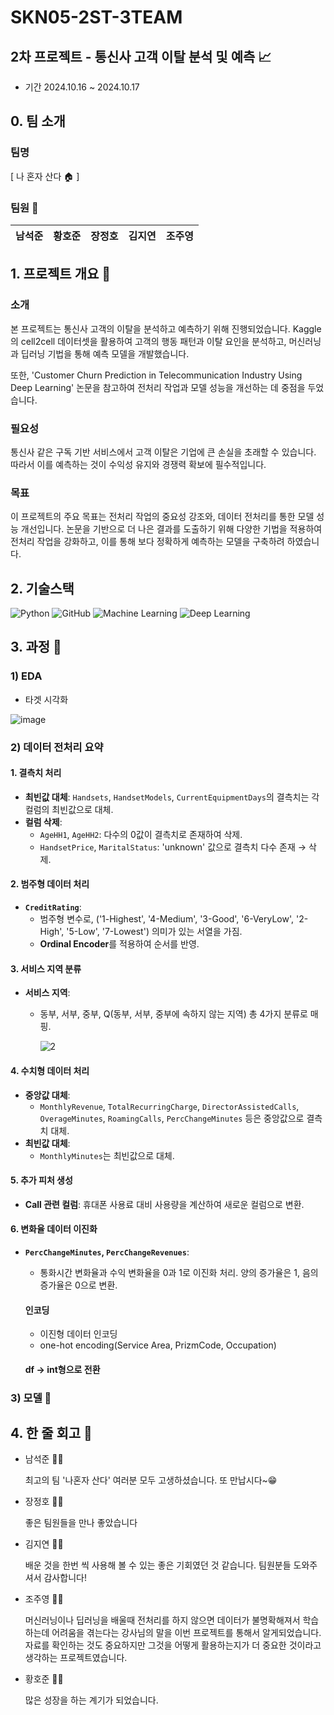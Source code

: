# SKN05-2ST-3TEAM

## 2차 프로젝트 - 통신사 고객 이탈 분석 및 예측 📈
  - 기간 2024.10.16 ~ 2024.10.17


## 0. 팀 소개 

  ### 팀명 
  [ 나 혼자 산다 🏠 ]
  
  ### 팀원 👥
  
  | 남석준           | 황호준        | 장정호       | 김지연         | 조주영        |
  |---------------------------|-----------------------|-----------------------|-----------------------|-----------------------|



## 1. 프로젝트 개요 📌


### 소개
본 프로젝트는 통신사 고객의 이탈을 분석하고 예측하기 위해 진행되었습니다. Kaggle의 cell2cell 데이터셋을 활용하여 고객의 행동 패턴과 이탈 요인을 분석하고, 머신러닝과 딥러닝 기법을 통해 예측 모델을 개발했습니다. 

또한, 'Customer Churn Prediction in Telecommunication Industry Using Deep Learning' 논문을 참고하여 전처리 작업과 모델 성능을 개선하는 데 중점을 두었습니다.


### 필요성
통신사 같은 구독 기반 서비스에서 고객 이탈은 기업에 큰 손실을 초래할 수 있습니다. 따라서 이를 예측하는 것이 수익성 유지와 경쟁력 확보에 필수적입니다.



### 목표
이 프로젝트의 주요 목표는 전처리 작업의 중요성 강조와, 데이터 전처리를 통한 모델 성능 개선입니다. 논문을 기반으로 더 나은 결과를 도출하기 위해 다양한 기법을 적용하여 전처리 작업을 강화하고, 이를 통해 보다 정확하게 예측하는 모델을 구축하려 하였습니다. 



## 2. 기술스택 
![Python](https://img.shields.io/badge/Python-3776AB?style=flat&logo=python&logoColor=ffffff) ![GitHub](https://img.shields.io/badge/GitHub-181717?style=flat&logo=github&logoColor=ffffff) ![Machine Learning](https://img.shields.io/badge/Machine%20Learning-FF6F20?style=flat&logo=google&logoColor=ffffff) ![Deep Learning](https://img.shields.io/badge/Deep%20Learning-FF6F20?style=flat&logo=tensorflow&logoColor=ffffff)



## 3. 과정 📌

### 1) EDA

  - 타겟 시각화

    
![image](https://github.com/user-attachments/assets/655e949a-fb15-4c4a-b5ad-2497403c5dae)

 




### 2) 데이터 전처리 요약

#### 1. 결측치 처리
- **최빈값 대체**: `Handsets`, `HandsetModels`, `CurrentEquipmentDays`의 결측치는 각 컬럼의 최빈값으로 대체.
- **컬럼 삭제**:
  - `AgeHH1`, `AgeHH2`: 다수의 0값이 결측치로 존재하여 삭제.
  - `HandsetPrice`, `MaritalStatus`: 'unknown' 값으로 결측치 다수 존재 → 삭제.
  
#### 2. 범주형 데이터 처리
- **`CreditRating`**: 
  - 범주형 변수로, ('1-Highest', '4-Medium', '3-Good', '6-VeryLow', '2-High', '5-Low', '7-Lowest') 의미가 있는 서열을 가짐.
  - **Ordinal Encoder**를 적용하여 순서를 반영.

#### 3. 서비스 지역 분류
- **서비스 지역**: 
  - 동부, 서부, 중부, Q(동부, 서부, 중부에 속하지 않는 지역) 총 4가지 분류로 매핑.
    
    ![2](https://github.com/user-attachments/assets/da3a2670-9979-4f72-a894-ea09803a07d0)


#### 4. 수치형 데이터 처리
- **중앙값 대체**: 
  - `MonthlyRevenue`, `TotalRecurringCharge`, `DirectorAssistedCalls`, `OverageMinutes`, `RoamingCalls`, `PercChangeMinutes` 등은 중앙값으로 결측치 대체.
- **최빈값 대체**:
  - `MonthlyMinutes`는 최빈값으로 대체.

#### 5. 추가 피처 생성
- **Call 관련 컬럼**: 휴대폰 사용료 대비 사용량을 계산하여 새로운 컬럼으로 변환.
  
#### 6. 변화율 데이터 이진화
- **`PercChangeMinutes`, `PercChangeRevenues`**: 
  - 통화시간 변화율과 수익 변화율을 0과 1로 이진화 처리. 양의 증가율은 1, 음의 증가율은 0으로 변환.



  #### 인코딩
  - 이진형 데이터 인코딩
  - one-hot encoding(Service Area, PrizmCode, Occupation)

    
  #### df -> int형으로 전환




### 3) 모델 📌



##  4. 한 줄 회고 📝
- 남석준 👨‍💻

  최고의 팀 '나혼자 산다' 여러분 모두 고생하셨습니다. 또 만납시다~😁

- 장정호 👨‍💻

  좋은 팀원들을 만나 좋았습니다

- 김지연 👩‍💻

  배운 것을 한번 씩 사용해 볼 수 있는 좋은 기회였던 것 같습니다. 팀원분들 도와주셔서 감사합니다!

- 조주영 👨‍💻

  머신러닝이나 딥러닝을 배울때 전처리를 하지 않으면 데이터가 불명확해져서 학습하는데 어려움을 겪는다는 강사님의 말을 이번 프로젝트를 통해서 알게되었습니다. 
  자료를 확인하는 것도 중요하지만 그것을 어떻게 활용하는지가 더 중요한 것이라고 생각하는 프로젝트였습니다.

- 황호준 👨‍💻

  많은 성장을 하는 계기가 되었습니다.
  
